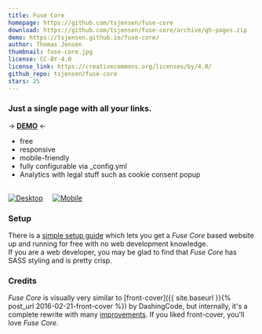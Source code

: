 ```yaml
---
title: Fuse Core
homepage: https://github.com/tsjensen/fuse-core
download: https://github.com/tsjensen/fuse-core/archive/gh-pages.zip
demo: https://tsjensen.github.io/fuse-core/
author: Thomas Jensen
thumbnail: fuse-core.jpg
license: CC-BY-4.0
license_link: https://creativecommons.org/licenses/by/4.0/
github_repo: tsjensen/fuse-core
stars: 25
---
```


### Just a single page with all your links.

&rarr; **[DEMO](https://tsjensen.github.io/fuse-core/)** &larr;

- free
- responsive
- mobile-friendly
- fully configurable via _config.yml
- Analytics with legal stuff such as cookie consent popup

&nbsp;  
[![Desktop](https://raw.githubusercontent.com/wiki/tsjensen/fuse-core/fuse-core-lg.jpg?raw=true)](https://tsjensen.github.io/fuse-core/)
&nbsp; &nbsp;
[![Mobile](https://raw.githubusercontent.com/wiki/tsjensen/fuse-core/fuse-core-mobile-sm.jpg?raw=true)](https://tsjensen.github.io/fuse-core/)
&nbsp;  

### Setup

There is a [simple setup guide](https://github.com/tsjensen/fuse-core/wiki/Setup-Instructions) which lets you get
a *Fuse Core* based website up and running for free with no web development knowledge.  
If you are a web developer, you may be glad to find that *Fuse Core* has SASS styling and is pretty crisp.

### Credits

*Fuse Core* is visually very similar to [front-cover]({{ site.baseurl }}{% post_url 2016-02-21-front-cover %})
by DashingCode, but internally, it's a complete rewrite with many
[improvements](https://github.com/tsjensen/fuse-core#ancestry). If you liked front-cover, you'll love *Fuse Core*.
